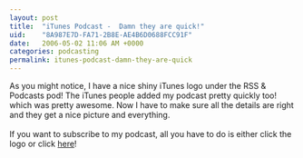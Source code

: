 ```yaml
---
layout: post
title:  "iTunes Podcast -  Damn they are quick!"
uid:	"8A987E7D-FA71-2B8E-AE4B6D0688FCC91F"
date:   2006-05-02 11:06 AM +0000
categories: podcasting
permalink: itunes-podcast-damn-they-are-quick
---
```

As you might notice, I have a nice shiny iTunes logo under the RSS &amp; Podcasts pod! The iTunes people added my podcast pretty quickly too! which was pretty awesome. Now I have to make sure all the details are right and they get a nice picture and everything.<br /><br />If you want to subscribe to my podcast, all you have to do is either click the logo or click <a onclick="javascript:urchinTracker ('/outgoing/itunes');" href="http://phobos.apple.com/WebObjects/MZStore.woa/wa/viewPodcast?id=152536611&amp;s=143444" target="_blank">here</a>!